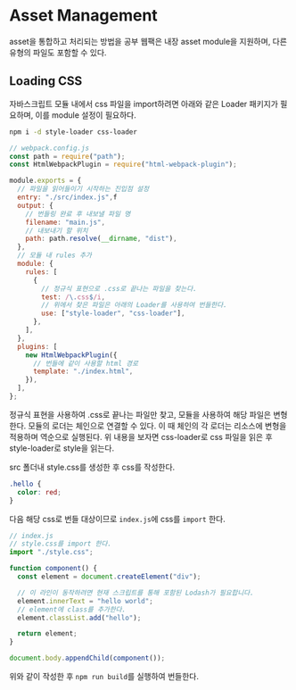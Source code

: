 # Asset Management

asset을 통합하고 처리되는 방법을 공부
웹팩은 내장 asset module을 지원하며, 다른 유형의 파일도 포함할 수 있다.

## Loading CSS

자바스크립트 모듈 내에서 css 파일을 import하려면 아래와 같은 Loader 패키지가 필요하며, 이를 module 설정이 필요하다.

```bash
npm i -d style-loader css-loader
```

```javascript
// webpack.config.js
const path = require("path");
const HtmlWebpackPlugin = require("html-webpack-plugin");

module.exports = {
  // 파일을 읽어들이기 시작하는 진입점 설정
  entry: "./src/index.js",f
  output: {
    // 번들링 완료 후 내보낼 파일 명
    filename: "main.js",
    // 내보내기 할 위치
    path: path.resolve(__dirname, "dist"),
  },
  // 모듈 내 rules 추가
  module: {
    rules: [
      {
        // 정규식 표현으로 .css로 끝나는 파일을 찾는다.
        test: /\.css$/i,
        // 위에서 찾은 파일은 아래의 Loader를 사용하여 번들한다.
        use: ["style-loader", "css-loader"],
      },
    ],
  },
  plugins: [
    new HtmlWebpackPlugin({
      // 번들에 같이 사용할 html 경로
      template: "./index.html",
    }),
  ],
};
```

정규식 표현을 사용하여 .css로 끝나는 파일만 찾고, 모듈을 사용하여 해당 파일은 변형한다.
모듈의 로더는 체인으로 연결할 수 있다. 이 때 체인의 각 로더는 리소스에 변형을 적용하며 역순으로 실행된다.
위 내용을 보자면 css-loader로 css 파일을 읽은 후 style-loader로 style을 읽는다.

src 폴더내 style.css를 생성한 후 css를 작성한다.

```css
.hello {
  color: red;
}
```

다음 해당 css로 번들 대상이므로 `index.js`에 css를 `import` 한다.

```javascript
// index.js
// style.css를 import 한다.
import "./style.css";

function component() {
  const element = document.createElement("div");

  // 이 라인이 동작하려면 현재 스크립트를 통해 포함된 Lodash가 필요합니다.
  element.innerText = "hello world";
  // element에 class를 추가한다.
  element.classList.add("hello");

  return element;
}

document.body.appendChild(component());
```

위와 같이 작성한 후 `npm run build`를 실행하여 번들한다.
